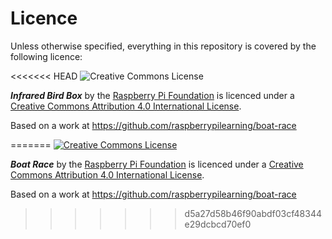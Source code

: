 # Licence

Unless otherwise specified, everything in this repository is covered by the following licence:

<<<<<<< HEAD
![Creative Commons License](http://i.creativecommons.org/l/by-sa/4.0/88x31.png)

***Infrared Bird Box*** by the [Raspberry Pi Foundation](http://raspberrypi.org) is licenced under a [Creative Commons Attribution 4.0 International License](http://creativecommons.org/licenses/by-sa/4.0/).

Based on a work at https://github.com/raspberrypilearning/boat-race


=======
[![Creative Commons License](http://i.creativecommons.org/l/by-sa/4.0/88x31.png)](http://creativecommons.org/licenses/by-sa/4.0/)

***Boat Race*** by the [Raspberry Pi Foundation](http://www.raspberrypi.org) is licenced under a [Creative Commons Attribution 4.0 International License](http://creativecommons.org/licenses/by-sa/4.0/).

Based on a work at https://github.com/raspberrypilearning/boat-race
>>>>>>> d5a27d58b46f90abdf03cf48344e29dcbcd70ef0
